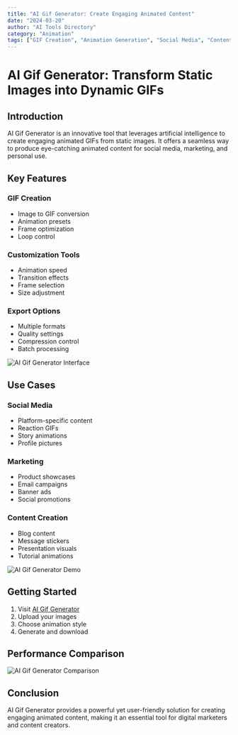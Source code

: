 ```yaml
---
title: "AI Gif Generator: Create Engaging Animated Content"
date: "2024-03-20"
author: "AI Tools Directory"
category: "Animation"
tags: ["GIF Creation", "Animation Generation", "Social Media", "Content Marketing"]
---
```


# AI Gif Generator: Transform Static Images into Dynamic GIFs

## Introduction

AI Gif Generator is an innovative tool that leverages artificial intelligence to create engaging animated GIFs from static images. It offers a seamless way to produce eye-catching animated content for social media, marketing, and personal use.

## Key Features

### GIF Creation
- Image to GIF conversion
- Animation presets
- Frame optimization
- Loop control

### Customization Tools
- Animation speed
- Transition effects
- Frame selection
- Size adjustment

### Export Options
- Multiple formats
- Quality settings
- Compression control
- Batch processing

![AI Gif Generator Interface](/imgs/ai-gif-generator/interface.jpg)

## Use Cases

### Social Media
- Platform-specific content
- Reaction GIFs
- Story animations
- Profile pictures

### Marketing
- Product showcases
- Email campaigns
- Banner ads
- Social promotions

### Content Creation
- Blog content
- Message stickers
- Presentation visuals
- Tutorial animations

![AI Gif Generator Demo](/imgs/ai-gif-generator/demo.jpg)

## Getting Started

1. Visit [AI Gif Generator](https://ai-gif-generator.com)
2. Upload your images
3. Choose animation style
4. Generate and download

## Performance Comparison

![AI Gif Generator Comparison](/imgs/ai-gif-generator/comparison.jpg)

## Conclusion

AI Gif Generator provides a powerful yet user-friendly solution for creating engaging animated content, making it an essential tool for digital marketers and content creators. 